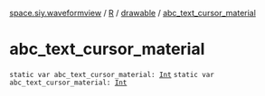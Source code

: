 [space.siy.waveformview](../../index.md) / [R](../index.md) / [drawable](index.md) / [abc_text_cursor_material](./abc_text_cursor_material.md)

# abc_text_cursor_material

`static var abc_text_cursor_material: `[`Int`](https://kotlinlang.org/api/latest/jvm/stdlib/kotlin/-int/index.html)
`static var abc_text_cursor_material: `[`Int`](https://kotlinlang.org/api/latest/jvm/stdlib/kotlin/-int/index.html)